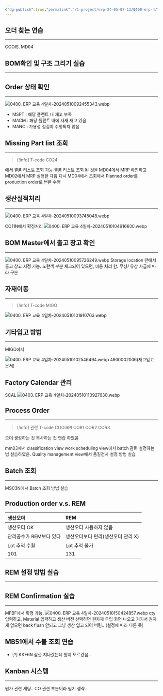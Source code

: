 ```yaml
---
{"dg-publish":true,"permalink":"/1-project/erp-24-05-07-13/0400-erp-4/"}
---
```



## 오더 찾는 연습
---
COOIS, MD04

## BOM확인 및 구조 그리기 실습
---
<style> .container {font-family: sans-serif; text-align: center;} .button-wrapper button {z-index: 1;height: 40px; width: 100px; margin: 10px;padding: 5px;} .excalidraw .App-menu_top .buttonList { display: flex;} .excalidraw-wrapper { height: 800px; margin: 50px; position: relative;} :root[dir="ltr"] .excalidraw .layer-ui__wrapper .zen-mode-transition.App-menu_bottom--transition-left {transform: none;} </style><script src="https://cdn.jsdelivr.net/npm/react@17/umd/react.production.min.js"></script><script src="https://cdn.jsdelivr.net/npm/react-dom@17/umd/react-dom.production.min.js"></script><script type="text/javascript" src="https://cdn.jsdelivr.net/npm/@excalidraw/excalidraw@0/dist/excalidraw.production.min.js"></script><div id="Drawing_2024-05-10_0917.17.excalidraw.md1"></div><script>(function(){const InitialData={"type":"excalidraw","version":2,"source":"https://github.com/zsviczian/obsidian-excalidraw-plugin/releases/tag/2.1.7","elements":[{"type":"rectangle","version":9,"versionNonce":1289749603,"index":"ar1","isDeleted":false,"id":"kGM0MYWKFAsHzEmpONKBW","fillStyle":"solid","strokeWidth":2,"strokeStyle":"solid","roughness":1,"opacity":100,"angle":0,"x":614.982421875,"y":204.9921875,"strokeColor":"#1e1e1e","backgroundColor":"transparent","width":115.796875,"height":47.5,"seed":94942755,"groupIds":[],"frameId":null,"roundness":null,"boundElements":[{"type":"text","id":"75rsihG7"},{"id":"yX2N8bxmwuDN6Wx1RtDSr","type":"arrow"},{"id":"XSBdXwuzz_xXVbknpg5nr","type":"arrow"},{"id":"o2gsjajE7RxeaiSUqC-Po","type":"arrow"},{"id":"J-cIx0H7kk19OdgNVJMHv","type":"arrow"}],"updated":1715301351104,"link":null,"locked":false},{"type":"rectangle","version":9,"versionNonce":1952130893,"index":"ar2","isDeleted":false,"id":"OpvCde5OY0J2l2pRyB3SV","fillStyle":"solid","strokeWidth":2,"strokeStyle":"solid","roughness":1,"opacity":100,"angle":0,"x":120.216796875,"y":334.9921875,"strokeColor":"#1e1e1e","backgroundColor":"transparent","width":113.609375,"height":47.5,"seed":2014575043,"groupIds":[],"frameId":null,"roundness":null,"boundElements":[{"type":"text","id":"Q6tu1hLD"},{"id":"yX2N8bxmwuDN6Wx1RtDSr","type":"arrow"},{"id":"3WrEOq13DB0qEJVF7VNAm","type":"arrow"},{"id":"jTbFR_l3qcvU7jncQD9w-","type":"arrow"},{"id":"abvgqtWm4mcWZEzOwBjyY","type":"arrow"}],"updated":1715301351104,"link":null,"locked":false},{"type":"rectangle","version":8,"versionNonce":1875345411,"index":"ar3","isDeleted":false,"id":"Tp_GYp_GE9gfYzzDWMl4A","fillStyle":"solid","strokeWidth":2,"strokeStyle":"solid","roughness":1,"opacity":100,"angle":0,"x":533.642578125,"y":334.9921875,"strokeColor":"#1e1e1e","backgroundColor":"transparent","width":113.609375,"height":47.5,"seed":1872087395,"groupIds":[],"frameId":null,"roundness":null,"boundElements":[{"type":"text","id":"2xvFiuGm"},{"id":"XSBdXwuzz_xXVbknpg5nr","type":"arrow"},{"id":"IDCtQxnMA8FdEngjbHTkX","type":"arrow"},{"id":"h4Ydtrf3489KUCoBBtxdr","type":"arrow"}],"updated":1715301351104,"link":null,"locked":false},{"type":"rectangle","version":6,"versionNonce":1920120237,"index":"ar4","isDeleted":false,"id":"kHtYiJtK8Vq4OYRLt4Y2A","fillStyle":"solid","strokeWidth":2,"strokeStyle":"solid","roughness":1,"opacity":100,"angle":0,"x":697.251953125,"y":334.9921875,"strokeColor":"#1e1e1e","backgroundColor":"transparent","width":116.125,"height":47.5,"seed":561816835,"groupIds":[],"frameId":null,"roundness":null,"boundElements":[{"type":"text","id":"GvfXE8qt"},{"id":"o2gsjajE7RxeaiSUqC-Po","type":"arrow"}],"updated":1715301351104,"link":null,"locked":false},{"type":"rectangle","version":6,"versionNonce":729712547,"index":"ar5","isDeleted":false,"id":"JY1PCshZKK8rLwIfo91wB","fillStyle":"solid","strokeWidth":2,"strokeStyle":"solid","roughness":1,"opacity":100,"angle":0,"x":863.376953125,"y":334.9921875,"strokeColor":"#1e1e1e","backgroundColor":"transparent","width":116.90625,"height":47.5,"seed":356977827,"groupIds":[],"frameId":null,"roundness":null,"boundElements":[{"type":"text","id":"Hh2Olhx2"},{"id":"J-cIx0H7kk19OdgNVJMHv","type":"arrow"}],"updated":1715301351104,"link":null,"locked":false},{"type":"rectangle","version":6,"versionNonce":927561741,"index":"ar6","isDeleted":false,"id":"TQW-lTf6RvSpPFpNX6J8y","fillStyle":"solid","strokeWidth":2,"strokeStyle":"solid","roughness":1,"opacity":100,"angle":0,"x":-46.537109375,"y":464.9921875,"strokeColor":"#1e1e1e","backgroundColor":"transparent","width":116.125,"height":47.5,"seed":1587773507,"groupIds":[],"frameId":null,"roundness":null,"boundElements":[{"type":"text","id":"v3gh8VcL"},{"id":"3WrEOq13DB0qEJVF7VNAm","type":"arrow"}],"updated":1715301351104,"link":null,"locked":false},{"type":"rectangle","version":6,"versionNonce":1446222659,"index":"ar8","isDeleted":false,"id":"x-vAvaXg-fLEnAIXNU-ve","fillStyle":"solid","strokeWidth":2,"strokeStyle":"solid","roughness":1,"opacity":100,"angle":0,"x":119.587890625,"y":464.9921875,"strokeColor":"#1e1e1e","backgroundColor":"transparent","width":116.125,"height":47.5,"seed":393248739,"groupIds":[],"frameId":null,"roundness":null,"boundElements":[{"type":"text","id":"dJfNumwT"},{"id":"jTbFR_l3qcvU7jncQD9w-","type":"arrow"}],"updated":1715301351104,"link":null,"locked":false},{"type":"rectangle","version":9,"versionNonce":215543405,"index":"ar9","isDeleted":false,"id":"NcbpqrqBZJJtW8XWx8x1G","fillStyle":"solid","strokeWidth":2,"strokeStyle":"solid","roughness":1,"opacity":100,"angle":0,"x":285.712890625,"y":464.9921875,"strokeColor":"#1e1e1e","backgroundColor":"transparent","width":113.609375,"height":47.5,"seed":431786883,"groupIds":[],"frameId":null,"roundness":null,"boundElements":[{"type":"text","id":"5Ori5lPg"},{"id":"abvgqtWm4mcWZEzOwBjyY","type":"arrow"},{"id":"B8KnhJGRuFSZq-UyWFpuZ","type":"arrow"},{"id":"xenD-PEFwNopq80JM49Qr","type":"arrow"},{"id":"yBZwuC8188H4Pwz4pg-rT","type":"arrow"}],"updated":1715301351104,"link":null,"locked":false},{"type":"rectangle","version":8,"versionNonce":2084911843,"index":"arA","isDeleted":false,"id":"fhdF7tMbNUgTey7s1XPP-","fillStyle":"solid","strokeWidth":2,"strokeStyle":"solid","roughness":1,"opacity":100,"angle":0,"x":35.294921875,"y":594.9921875,"strokeColor":"#1e1e1e","backgroundColor":"transparent","width":116.09375,"height":47.5,"seed":2043028259,"groupIds":[],"frameId":null,"roundness":null,"boundElements":[{"type":"text","id":"2vr7VEYH"},{"id":"B8KnhJGRuFSZq-UyWFpuZ","type":"arrow"},{"id":"DHmXkZ1e_48l7T-mMVax5","type":"arrow"},{"id":"BSeC-9v12kIWZMEa-K2Qc","type":"arrow"}],"updated":1715301351104,"link":null,"locked":false},{"type":"rectangle","version":6,"versionNonce":1105893581,"index":"arB","isDeleted":false,"id":"6h5XLISUH9fCEMYTkvmTs","fillStyle":"solid","strokeWidth":2,"strokeStyle":"solid","roughness":1,"opacity":100,"angle":0,"x":283.205078125,"y":594.9921875,"strokeColor":"#1e1e1e","backgroundColor":"transparent","width":118.625,"height":47.5,"seed":1073465027,"groupIds":[],"frameId":null,"roundness":null,"boundElements":[{"type":"text","id":"QrCVMUpj"},{"id":"xenD-PEFwNopq80JM49Qr","type":"arrow"}],"updated":1715301351104,"link":null,"locked":false},{"type":"rectangle","version":6,"versionNonce":440526467,"index":"arC","isDeleted":false,"id":"TjnsYlNaNW0_jTnAUAFO0","fillStyle":"solid","strokeWidth":2,"strokeStyle":"solid","roughness":1,"opacity":100,"angle":0,"x":451.830078125,"y":594.9921875,"strokeColor":"#1e1e1e","backgroundColor":"transparent","width":118.625,"height":47.5,"seed":1660679779,"groupIds":[],"frameId":null,"roundness":null,"boundElements":[{"type":"text","id":"CeYh8feZ"},{"id":"yBZwuC8188H4Pwz4pg-rT","type":"arrow"}],"updated":1715301351104,"link":null,"locked":false},{"type":"rectangle","version":6,"versionNonce":270006061,"index":"arD","isDeleted":false,"id":"-zZuGrho_N9zLvWtWY7Y8","fillStyle":"solid","strokeWidth":2,"strokeStyle":"solid","roughness":1,"opacity":100,"angle":0,"x":-50.283203125,"y":724.9921875,"strokeColor":"#1e1e1e","backgroundColor":"transparent","width":118.625,"height":47.5,"seed":26554883,"groupIds":[],"frameId":null,"roundness":null,"boundElements":[{"type":"text","id":"vResWIUA"},{"id":"DHmXkZ1e_48l7T-mMVax5","type":"arrow"}],"updated":1715301351104,"link":null,"locked":false},{"type":"rectangle","version":6,"versionNonce":384310819,"index":"arE","isDeleted":false,"id":"kRkBfZqkiNM0Vc042MOsO","fillStyle":"solid","strokeWidth":2,"strokeStyle":"solid","roughness":1,"opacity":100,"angle":0,"x":118.341796875,"y":724.9921875,"strokeColor":"#1e1e1e","backgroundColor":"transparent","width":118.625,"height":47.5,"seed":1556478371,"groupIds":[],"frameId":null,"roundness":null,"boundElements":[{"type":"text","id":"Trda5q93"},{"id":"BSeC-9v12kIWZMEa-K2Qc","type":"arrow"}],"updated":1715301351104,"link":null,"locked":false},{"type":"rectangle","version":6,"versionNonce":1103792525,"index":"arG","isDeleted":false,"id":"k-wrV_csm44ngSTLwTtHr","fillStyle":"solid","strokeWidth":2,"strokeStyle":"solid","roughness":1,"opacity":100,"angle":0,"x":449.322265625,"y":464.9921875,"strokeColor":"#1e1e1e","backgroundColor":"transparent","width":116.125,"height":47.5,"seed":297585987,"groupIds":[],"frameId":null,"roundness":null,"boundElements":[{"type":"text","id":"yKsoyydh"},{"id":"IDCtQxnMA8FdEngjbHTkX","type":"arrow"}],"updated":1715301351104,"link":null,"locked":false},{"type":"rectangle","version":6,"versionNonce":2099667395,"index":"arH","isDeleted":false,"id":"eIu6ZZIiMERiSZXh8BqM7","fillStyle":"solid","strokeWidth":2,"strokeStyle":"solid","roughness":1,"opacity":100,"angle":0,"x":615.447265625,"y":464.9921875,"strokeColor":"#1e1e1e","backgroundColor":"transparent","width":116.125,"height":47.5,"seed":332934371,"groupIds":[],"frameId":null,"roundness":null,"boundElements":[{"type":"text","id":"NvlXzQSc"},{"id":"h4Ydtrf3489KUCoBBtxdr","type":"arrow"}],"updated":1715301351104,"link":null,"locked":false},{"type":"arrow","version":11,"versionNonce":1236323661,"index":"arI","isDeleted":false,"id":"yX2N8bxmwuDN6Wx1RtDSr","fillStyle":"solid","strokeWidth":2,"strokeStyle":"solid","roughness":1,"opacity":100,"angle":0,"x":613.982421875,"y":236.4633213880631,"strokeColor":"#1e1e1e","backgroundColor":"transparent","width":436.960625,"height":93.2288661119369,"seed":1722194051,"groupIds":[],"frameId":null,"roundness":{"type":2},"boundElements":[{"type":"text","id":"AcQNrOSe"}],"updated":1715302083255,"link":null,"locked":false,"startBinding":{"elementId":"kGM0MYWKFAsHzEmpONKBW","gap":1,"focus":-0.000014296130961960877},"endBinding":{"elementId":"OpvCde5OY0J2l2pRyB3SV","gap":5.299999999999997,"focus":0.000005501306560428155},"lastCommittedPoint":null,"startArrowhead":null,"endArrowhead":"arrow","points":[[0,0],[-436.960625,57.27886611193691],[-436.960625,93.2288661119369]]},{"type":"arrow","version":11,"versionNonce":2051338317,"index":"arJ","isDeleted":false,"id":"XSBdXwuzz_xXVbknpg5nr","fillStyle":"solid","strokeWidth":2,"strokeStyle":"solid","roughness":1,"opacity":100,"angle":0,"x":641.4925786931818,"y":253.49218750000006,"strokeColor":"#1e1e1e","backgroundColor":"transparent","width":51.04578181818181,"height":76.19999999999993,"seed":400986147,"groupIds":[],"frameId":null,"roundness":{"type":2},"boundElements":[{"type":"text","id":"dsz58Kcq"}],"updated":1715302083257,"link":null,"locked":false,"startBinding":{"elementId":"kGM0MYWKFAsHzEmpONKBW","gap":1,"focus":-0.0000013556016067877558},"endBinding":{"elementId":"Tp_GYp_GE9gfYzzDWMl4A","gap":5.299999999999997,"focus":-0.000008251959840141892},"lastCommittedPoint":null,"startArrowhead":null,"endArrowhead":"arrow","points":[[0,0],[-51.04578181818181,40.24999999999994],[-51.04578181818181,76.19999999999993]]},{"type":"arrow","version":11,"versionNonce":973705869,"index":"arK","isDeleted":false,"id":"o2gsjajE7RxeaiSUqC-Po","fillStyle":"solid","strokeWidth":2,"strokeStyle":"solid","roughness":1,"opacity":100,"angle":0,"x":704.2690150568181,"y":253.4921875,"strokeColor":"#1e1e1e","backgroundColor":"transparent","width":51.04578181818181,"height":76.19999999999999,"seed":2038862787,"groupIds":[],"frameId":null,"roundness":{"type":2},"boundElements":[{"type":"text","id":"BMdVA4JS"}],"updated":1715302083258,"link":null,"locked":false,"startBinding":{"elementId":"kGM0MYWKFAsHzEmpONKBW","gap":1,"focus":0.0000027757556718765834},"endBinding":{"elementId":"kHtYiJtK8Vq4OYRLt4Y2A","gap":5.299999999999997,"focus":0.0000059203444556528615},"lastCommittedPoint":null,"startArrowhead":null,"endArrowhead":"arrow","points":[[0,0],[51.04578181818181,40.25],[51.04578181818181,76.19999999999999]]},{"type":"arrow","version":11,"versionNonce":172364621,"index":"arL","isDeleted":false,"id":"J-cIx0H7kk19OdgNVJMHv","fillStyle":"solid","strokeWidth":2,"strokeStyle":"solid","roughness":1,"opacity":100,"angle":0,"x":731.779296875,"y":244.12015613909972,"strokeColor":"#1e1e1e","backgroundColor":"transparent","width":190.05050000000006,"height":85.57203136090027,"seed":463807331,"groupIds":[],"frameId":null,"roundness":{"type":2},"boundElements":[{"type":"text","id":"uKIE1trZ"}],"updated":1715302083259,"link":null,"locked":false,"startBinding":{"elementId":"kGM0MYWKFAsHzEmpONKBW","gap":1,"focus":-0.000009406573364124251},"endBinding":{"elementId":"JY1PCshZKK8rLwIfo91wB","gap":5.300000000000011,"focus":-0.000004811547713550154},"lastCommittedPoint":null,"startArrowhead":null,"endArrowhead":"arrow","points":[[0,0],[190.05050000000006,49.62203136090027],[190.05050000000006,85.57203136090027]]},{"type":"arrow","version":11,"versionNonce":1751737357,"index":"arM","isDeleted":false,"id":"3WrEOq13DB0qEJVF7VNAm","fillStyle":"solid","strokeWidth":2,"strokeStyle":"solid","roughness":1,"opacity":100,"angle":0,"x":119.216796875,"y":381.4459431099401,"strokeColor":"#1e1e1e","backgroundColor":"transparent","width":107.691,"height":78.24624439005987,"seed":110149379,"groupIds":[],"frameId":null,"roundness":{"type":2},"boundElements":[{"type":"text","id":"S96vRJIs"}],"updated":1715302083259,"link":null,"locked":false,"startBinding":{"elementId":"OpvCde5OY0J2l2pRyB3SV","gap":1,"focus":-0.000013901617025718222},"endBinding":{"elementId":"TQW-lTf6RvSpPFpNX6J8y","gap":5.300000000000011,"focus":0.0000069967707211625215},"lastCommittedPoint":null,"startArrowhead":null,"endArrowhead":"arrow","points":[[0,0],[-107.691,42.29624439005991],[-107.691,78.24624439005987]]},{"type":"arrow","version":11,"versionNonce":83854541,"index":"arO","isDeleted":false,"id":"jTbFR_l3qcvU7jncQD9w-","fillStyle":"solid","strokeWidth":2,"strokeStyle":"solid","roughness":1,"opacity":100,"angle":0,"x":177.26049384469695,"y":383.4921875,"strokeColor":"#1e1e1e","backgroundColor":"transparent","width":0.3903030303030448,"height":76.19999999999999,"seed":885515939,"groupIds":[],"frameId":null,"roundness":{"type":2},"boundElements":[{"type":"text","id":"kK6NnSKZ"}],"updated":1715302083261,"link":null,"locked":false,"startBinding":{"elementId":"OpvCde5OY0J2l2pRyB3SV","gap":1,"focus":0.000017367063513677392},"endBinding":{"elementId":"x-vAvaXg-fLEnAIXNU-ve","gap":5.300000000000011,"focus":0.0000069967707211625215},"lastCommittedPoint":null,"startArrowhead":null,"endArrowhead":"arrow","points":[[0,0],[0.3903030303030448,40.25],[0.3903030303030448,76.19999999999999]]},{"type":"arrow","version":11,"versionNonce":1570010509,"index":"arP","isDeleted":false,"id":"abvgqtWm4mcWZEzOwBjyY","fillStyle":"solid","strokeWidth":2,"strokeStyle":"solid","roughness":1,"opacity":100,"angle":0,"x":234.826171875,"y":381.44608677846577,"strokeColor":"#1e1e1e","backgroundColor":"transparent","width":107.69162499999999,"height":78.24610072153422,"seed":1291393603,"groupIds":[],"frameId":null,"roundness":{"type":2},"boundElements":[{"type":"text","id":"KzAKffD0"}],"updated":1715302083262,"link":null,"locked":false,"startBinding":{"elementId":"OpvCde5OY0J2l2pRyB3SV","gap":1,"focus":0.000021555674257866563},"endBinding":{"elementId":"NcbpqrqBZJJtW8XWx8x1G","gap":5.300000000000011,"focus":0.000003850914591999504},"lastCommittedPoint":null,"startArrowhead":null,"endArrowhead":"arrow","points":[[0,0],[107.69162499999999,42.29610072153426],[107.69162499999999,78.24610072153422]]},{"type":"arrow","version":11,"versionNonce":1842108557,"index":"arQ","isDeleted":false,"id":"B8KnhJGRuFSZq-UyWFpuZ","fillStyle":"solid","strokeWidth":2,"strokeStyle":"solid","roughness":1,"opacity":100,"angle":0,"x":284.712890625,"y":503.82102356904113,"strokeColor":"#1e1e1e","backgroundColor":"transparent","width":191.37109375,"height":85.87116393095891,"seed":469948899,"groupIds":[],"frameId":null,"roundness":{"type":2},"boundElements":[{"type":"text","id":"ekWEReH6"}],"updated":1715302083264,"link":null,"locked":false,"startBinding":{"elementId":"NcbpqrqBZJJtW8XWx8x1G","gap":1,"focus":0.0000032421407561491594},"endBinding":{"elementId":"fhdF7tMbNUgTey7s1XPP-","gap":5.300000000000011,"focus":0},"lastCommittedPoint":null,"startArrowhead":null,"endArrowhead":"arrow","points":[[0,0],[-191.37109375,49.92116393095887],[-191.37109375,85.87116393095891]]},{"type":"arrow","version":11,"versionNonce":896912077,"index":"arR","isDeleted":false,"id":"xenD-PEFwNopq80JM49Qr","fillStyle":"solid","strokeWidth":2,"strokeStyle":"solid","roughness":1,"opacity":100,"angle":0,"x":342.517796875,"y":513.4921875,"strokeColor":"#1e1e1e","backgroundColor":"transparent","width":0,"height":76.20000000000005,"seed":1324590467,"groupIds":[],"frameId":null,"roundness":{"type":2},"boundElements":[{"type":"text","id":"hN32Pmw8"}],"updated":1715302083265,"link":null,"locked":false,"startBinding":{"elementId":"NcbpqrqBZJJtW8XWx8x1G","gap":1,"focus":-0.000003850914591999505},"endBinding":{"elementId":"6h5XLISUH9fCEMYTkvmTs","gap":5.300000000000011,"focus":0.000003688092728981612},"lastCommittedPoint":null,"startArrowhead":null,"endArrowhead":"arrow","points":[[0,0],[0,76.20000000000005]]},{"type":"arrow","version":11,"versionNonce":766589837,"index":"arS","isDeleted":false,"id":"yBZwuC8188H4Pwz4pg-rT","fillStyle":"solid","strokeWidth":2,"strokeStyle":"solid","roughness":1,"opacity":100,"angle":0,"x":400.322265625,"y":511.0248324551627,"strokeColor":"#1e1e1e","backgroundColor":"transparent","width":110.82053125000004,"height":78.66735504483734,"seed":1829371171,"groupIds":[],"frameId":null,"roundness":{"type":2},"boundElements":[{"type":"text","id":"dYXuvcHc"}],"updated":1715302083266,"link":null,"locked":false,"startBinding":{"elementId":"NcbpqrqBZJJtW8XWx8x1G","gap":1,"focus":0.000021981151301707896},"endBinding":{"elementId":"TjnsYlNaNW0_jTnAUAFO0","gap":5.300000000000011,"focus":0.0000036880927299399835},"lastCommittedPoint":null,"startArrowhead":null,"endArrowhead":"arrow","points":[[0,0],[110.82053125000004,42.71735504483729],[110.82053125000004,78.66735504483734]]},{"type":"arrow","version":11,"versionNonce":349666381,"index":"arT","isDeleted":false,"id":"DHmXkZ1e_48l7T-mMVax5","fillStyle":"solid","strokeWidth":2,"strokeStyle":"solid","roughness":1,"opacity":100,"angle":0,"x":61.238681723484795,"y":643.4921875,"strokeColor":"#1e1e1e","backgroundColor":"transparent","width":52.20888484848479,"height":76.20000000000005,"seed":297033923,"groupIds":[],"frameId":null,"roundness":{"type":2},"boundElements":[{"type":"text","id":"hgzAxsYV"}],"updated":1715302083266,"link":null,"locked":false,"startBinding":{"elementId":"fhdF7tMbNUgTey7s1XPP-","gap":1,"focus":-0.00000545672651743075},"endBinding":{"elementId":"-zZuGrho_N9zLvWtWY7Y8","gap":5.2999999999999545,"focus":0.00000842992623818567},"lastCommittedPoint":null,"startArrowhead":null,"endArrowhead":"arrow","points":[[0,0],[-52.20888484848479,40.25],[-52.20888484848479,76.20000000000005]]},{"type":"arrow","version":11,"versionNonce":712281357,"index":"arU","isDeleted":false,"id":"BSeC-9v12kIWZMEa-K2Qc","fillStyle":"solid","strokeWidth":2,"strokeStyle":"solid","roughness":1,"opacity":100,"angle":0,"x":125.44493626893939,"y":643.4921875,"strokeColor":"#1e1e1e","backgroundColor":"transparent","width":52.2098606060606,"height":76.20000000000005,"seed":1720799331,"groupIds":[],"frameId":null,"roundness":{"type":2},"boundElements":[{"type":"text","id":"2le9xQEp"}],"updated":1715302083267,"link":null,"locked":false,"startBinding":{"elementId":"fhdF7tMbNUgTey7s1XPP-","gap":1,"focus":0.000011936511909634088},"endBinding":{"elementId":"kRkBfZqkiNM0Vc042MOsO","gap":5.2999999999999545,"focus":0.000008429926237946076},"lastCommittedPoint":null,"startArrowhead":null,"endArrowhead":"arrow","points":[[0,0],[52.2098606060606,40.25],[52.2098606060606,76.20000000000005]]},{"type":"arrow","version":11,"versionNonce":991194573,"index":"arV","isDeleted":false,"id":"IDCtQxnMA8FdEngjbHTkX","fillStyle":"solid","strokeWidth":2,"strokeStyle":"solid","roughness":1,"opacity":100,"angle":0,"x":558.819905965909,"y":383.4921875,"strokeColor":"#1e1e1e","backgroundColor":"transparent","width":51.43510909090901,"height":76.19999999999999,"seed":1567575043,"groupIds":[],"frameId":null,"roundness":{"type":2},"boundElements":[{"type":"text","id":"daeeIS5c"}],"updated":1715302083268,"link":null,"locked":false,"startBinding":{"elementId":"Tp_GYp_GE9gfYzzDWMl4A","gap":1,"focus":-0.0000050524117632588995},"endBinding":{"elementId":"k-wrV_csm44ngSTLwTtHr","gap":5.300000000000011,"focus":5.38213132510079e-7},"lastCommittedPoint":null,"startArrowhead":null,"endArrowhead":"arrow","points":[[0,0],[-51.43510909090901,40.25],[-51.43510909090901,76.19999999999999]]},{"type":"arrow","version":11,"versionNonce":1615011469,"index":"arW","isDeleted":false,"id":"h4Ydtrf3489KUCoBBtxdr","fillStyle":"solid","strokeWidth":2,"strokeStyle":"solid","roughness":1,"opacity":100,"angle":0,"x":622.0746877840909,"y":383.4921875,"strokeColor":"#1e1e1e","backgroundColor":"transparent","width":51.43510909090912,"height":76.19999999999999,"seed":709677987,"groupIds":[],"frameId":null,"roundness":{"type":2},"boundElements":[{"type":"text","id":"5F09szJs"}],"updated":1715302083269,"link":null,"locked":false,"startBinding":{"elementId":"Tp_GYp_GE9gfYzzDWMl4A","gap":1,"focus":0.000004335295254803785},"endBinding":{"elementId":"eIu6ZZIiMERiSZXh8BqM7","gap":5.300000000000011,"focus":5.38213132510079e-7},"lastCommittedPoint":null,"startArrowhead":null,"endArrowhead":"arrow","points":[[0,0],[51.43510909090912,40.25],[51.43510909090912,76.19999999999999]]},{"type":"text","version":6,"versionNonce":1806593165,"index":"arX","isDeleted":false,"id":"75rsihG7","fillStyle":"solid","strokeWidth":2,"strokeStyle":"solid","roughness":1,"opacity":100,"angle":0,"x":630.410888671875,"y":216.2421875,"strokeColor":"#1e1e1e","backgroundColor":"transparent","width":84.93994140625,"height":25,"seed":2102945603,"groupIds":[],"frameId":null,"roundness":null,"boundElements":[],"updated":1715301351104,"link":null,"locked":false,"fontSize":20,"fontFamily":1,"text":"T-FFP113","rawText":"T-FFP113","textAlign":"center","verticalAlign":"middle","containerId":"kGM0MYWKFAsHzEmpONKBW","originalText":"T-FFP113","lineHeight":1.25},{"type":"text","version":6,"versionNonce":1042689731,"index":"arY","isDeleted":false,"id":"Q6tu1hLD","fillStyle":"solid","strokeWidth":2,"strokeStyle":"solid","roughness":1,"opacity":100,"angle":0,"x":133.87152099609375,"y":346.2421875,"strokeColor":"#1e1e1e","backgroundColor":"transparent","width":86.2999267578125,"height":25,"seed":2096137955,"groupIds":[],"frameId":null,"roundness":null,"boundElements":[],"updated":1715301351104,"link":null,"locked":false,"fontSize":20,"fontFamily":1,"text":"T-SSP113","rawText":"T-SSP113","textAlign":"center","verticalAlign":"middle","containerId":"OpvCde5OY0J2l2pRyB3SV","originalText":"T-SSP113","lineHeight":1.25},{"type":"text","version":6,"versionNonce":1101746925,"index":"arZ","isDeleted":false,"id":"2xvFiuGm","fillStyle":"solid","strokeWidth":2,"strokeStyle":"solid","roughness":1,"opacity":100,"angle":0,"x":542.8873062133789,"y":346.2421875,"strokeColor":"#1e1e1e","backgroundColor":"transparent","width":95.11991882324219,"height":25,"seed":2141434499,"groupIds":[],"frameId":null,"roundness":null,"boundElements":[],"updated":1715301351104,"link":null,"locked":false,"fontSize":20,"fontFamily":1,"text":"T-SSP213","rawText":"T-SSP213","textAlign":"center","verticalAlign":"middle","containerId":"Tp_GYp_GE9gfYzzDWMl4A","originalText":"T-SSP213","lineHeight":1.25},{"type":"text","version":6,"versionNonce":2140757603,"index":"ara","isDeleted":false,"id":"GvfXE8qt","fillStyle":"solid","strokeWidth":2,"strokeStyle":"solid","roughness":1,"opacity":100,"angle":0,"x":711.464485168457,"y":346.2421875,"strokeColor":"#1e1e1e","backgroundColor":"transparent","width":87.69993591308594,"height":25,"seed":103836195,"groupIds":[],"frameId":null,"roundness":null,"boundElements":[],"updated":1715301351104,"link":null,"locked":false,"fontSize":20,"fontFamily":1,"text":"T-RSP113","rawText":"T-RSP113","textAlign":"center","verticalAlign":"middle","containerId":"kHtYiJtK8Vq4OYRLt4Y2A","originalText":"T-RSP113","lineHeight":1.25},{"type":"text","version":6,"versionNonce":1744596301,"index":"arb","isDeleted":false,"id":"Hh2Olhx2","fillStyle":"solid","strokeWidth":2,"strokeStyle":"solid","roughness":1,"opacity":100,"angle":0,"x":872.7201156616211,"y":346.2421875,"strokeColor":"#1e1e1e","backgroundColor":"transparent","width":98.21992492675781,"height":25,"seed":1971662275,"groupIds":[],"frameId":null,"roundness":null,"boundElements":[],"updated":1715301351104,"link":null,"locked":false,"fontSize":20,"fontFamily":1,"text":"T-DSP100","rawText":"T-DSP100","textAlign":"center","verticalAlign":"middle","containerId":"JY1PCshZKK8rLwIfo91wB","originalText":"T-DSP100","lineHeight":1.25},{"type":"text","version":6,"versionNonce":1984272899,"index":"ard","isDeleted":false,"id":"v3gh8VcL","fillStyle":"solid","strokeWidth":2,"strokeStyle":"solid","roughness":1,"opacity":100,"angle":0,"x":-35.79457092285156,"y":476.2421875,"strokeColor":"#1e1e1e","backgroundColor":"transparent","width":94.63992309570312,"height":25,"seed":281050467,"groupIds":[],"frameId":null,"roundness":null,"boundElements":[],"updated":1715301351104,"link":null,"locked":false,"fontSize":20,"fontFamily":1,"text":"T-RSP513","rawText":"T-RSP513","textAlign":"center","verticalAlign":"middle","containerId":"TQW-lTf6RvSpPFpNX6J8y","originalText":"T-RSP513","lineHeight":1.25},{"type":"text","version":6,"versionNonce":771439533,"index":"are","isDeleted":false,"id":"dJfNumwT","fillStyle":"solid","strokeWidth":2,"strokeStyle":"solid","roughness":1,"opacity":100,"angle":0,"x":130.1104278564453,"y":476.2421875,"strokeColor":"#1e1e1e","backgroundColor":"transparent","width":95.07992553710938,"height":25,"seed":858839299,"groupIds":[],"frameId":null,"roundness":null,"boundElements":[],"updated":1715301351104,"link":null,"locked":false,"fontSize":20,"fontFamily":1,"text":"T-RSP613","rawText":"T-RSP613","textAlign":"center","verticalAlign":"middle","containerId":"x-vAvaXg-fLEnAIXNU-ve","originalText":"T-RSP613","lineHeight":1.25},{"type":"text","version":6,"versionNonce":791241123,"index":"arf","isDeleted":false,"id":"5Ori5lPg","fillStyle":"solid","strokeWidth":2,"strokeStyle":"solid","roughness":1,"opacity":100,"angle":0,"x":295.26761627197266,"y":476.2421875,"strokeColor":"#1e1e1e","backgroundColor":"transparent","width":94.49992370605469,"height":25,"seed":1247068323,"groupIds":[],"frameId":null,"roundness":null,"boundElements":[],"updated":1715301351104,"link":null,"locked":false,"fontSize":20,"fontFamily":1,"text":"T-SSP313","rawText":"T-SSP313","textAlign":"center","verticalAlign":"middle","containerId":"NcbpqrqBZJJtW8XWx8x1G","originalText":"T-SSP313","lineHeight":1.25},{"type":"text","version":6,"versionNonce":1003568653,"index":"arg","isDeleted":false,"id":"2vr7VEYH","fillStyle":"solid","strokeWidth":2,"strokeStyle":"solid","roughness":1,"opacity":100,"angle":0,"x":48.231834411621094,"y":606.2421875,"strokeColor":"#1e1e1e","backgroundColor":"transparent","width":90.21992492675781,"height":25,"seed":265991235,"groupIds":[],"frameId":null,"roundness":null,"boundElements":[],"updated":1715301351104,"link":null,"locked":false,"fontSize":20,"fontFamily":1,"text":"T-SPT113","rawText":"T-SPT113","textAlign":"center","verticalAlign":"middle","containerId":"fhdF7tMbNUgTey7s1XPP-","originalText":"T-SPT113","lineHeight":1.25},{"type":"text","version":6,"versionNonce":326317379,"index":"arh","isDeleted":false,"id":"QrCVMUpj","fillStyle":"solid","strokeWidth":2,"strokeStyle":"solid","roughness":1,"opacity":100,"angle":0,"x":292.29761505126953,"y":606.2421875,"strokeColor":"#1e1e1e","backgroundColor":"transparent","width":100.43992614746094,"height":25,"seed":60896227,"groupIds":[],"frameId":null,"roundness":null,"boundElements":[],"updated":1715301351104,"link":null,"locked":false,"fontSize":20,"fontFamily":1,"text":"T-RPT213","rawText":"T-RPT213","textAlign":"center","verticalAlign":"middle","containerId":"6h5XLISUH9fCEMYTkvmTs","originalText":"T-RPT213","lineHeight":1.25},{"type":"text","version":6,"versionNonce":2021127277,"index":"ari","isDeleted":false,"id":"CeYh8feZ","fillStyle":"solid","strokeWidth":2,"strokeStyle":"solid","roughness":1,"opacity":100,"angle":0,"x":460.92261505126953,"y":606.2421875,"strokeColor":"#1e1e1e","backgroundColor":"transparent","width":100.43992614746094,"height":25,"seed":632733571,"groupIds":[],"frameId":null,"roundness":null,"boundElements":[],"updated":1715301351104,"link":null,"locked":false,"fontSize":20,"fontFamily":1,"text":"T-RPT213","rawText":"T-RPT213","textAlign":"center","verticalAlign":"middle","containerId":"TjnsYlNaNW0_jTnAUAFO0","originalText":"T-RPT213","lineHeight":1.25},{"type":"text","version":6,"versionNonce":1652659427,"index":"arj","isDeleted":false,"id":"vResWIUA","fillStyle":"solid","strokeWidth":2,"strokeStyle":"solid","roughness":1,"opacity":100,"angle":0,"x":-40.88066864013672,"y":736.2421875,"strokeColor":"#1e1e1e","backgroundColor":"transparent","width":99.81993103027344,"height":25,"seed":1884935971,"groupIds":[],"frameId":null,"roundness":null,"boundElements":[],"updated":1715301351104,"link":null,"locked":false,"fontSize":20,"fontFamily":1,"text":"T-RPT313","rawText":"T-RPT313","textAlign":"center","verticalAlign":"middle","containerId":"-zZuGrho_N9zLvWtWY7Y8","originalText":"T-RPT313","lineHeight":1.25},{"type":"text","version":6,"versionNonce":800644813,"index":"arl","isDeleted":false,"id":"Trda5q93","fillStyle":"solid","strokeWidth":2,"strokeStyle":"solid","roughness":1,"opacity":100,"angle":0,"x":128.15433502197266,"y":736.2421875,"strokeColor":"#1e1e1e","backgroundColor":"transparent","width":98.99992370605469,"height":25,"seed":301529795,"groupIds":[],"frameId":null,"roundness":null,"boundElements":[],"updated":1715301351104,"link":null,"locked":false,"fontSize":20,"fontFamily":1,"text":"T-RPT413","rawText":"T-RPT413","textAlign":"center","verticalAlign":"middle","containerId":"kRkBfZqkiNM0Vc042MOsO","originalText":"T-RPT413","lineHeight":1.25},{"type":"text","version":6,"versionNonce":1810038915,"index":"arm","isDeleted":false,"id":"yKsoyydh","fillStyle":"solid","strokeWidth":2,"strokeStyle":"solid","roughness":1,"opacity":100,"angle":0,"x":460.8647994995117,"y":476.2421875,"strokeColor":"#1e1e1e","backgroundColor":"transparent","width":93.03993225097656,"height":25,"seed":1731373667,"groupIds":[],"frameId":null,"roundness":null,"boundElements":[],"updated":1715301351104,"link":null,"locked":false,"fontSize":20,"fontFamily":1,"text":"T-RSP713","rawText":"T-RSP713","textAlign":"center","verticalAlign":"middle","containerId":"k-wrV_csm44ngSTLwTtHr","originalText":"T-RSP713","lineHeight":1.25},{"type":"text","version":6,"versionNonce":2016247085,"index":"arn","isDeleted":false,"id":"NvlXzQSc","fillStyle":"solid","strokeWidth":2,"strokeStyle":"solid","roughness":1,"opacity":100,"angle":0,"x":624.7198028564453,"y":476.2421875,"strokeColor":"#1e1e1e","backgroundColor":"transparent","width":97.57992553710938,"height":25,"seed":886400515,"groupIds":[],"frameId":null,"roundness":null,"boundElements":[],"updated":1715301351104,"link":null,"locked":false,"fontSize":20,"fontFamily":1,"text":"T-RSP813","rawText":"T-RSP813","textAlign":"center","verticalAlign":"middle","containerId":"eIu6ZZIiMERiSZXh8BqM7","originalText":"T-RSP813","lineHeight":1.25},{"type":"text","version":6,"versionNonce":156629027,"index":"aro","isDeleted":false,"id":"AcQNrOSe","fillStyle":"solid","strokeWidth":2,"strokeStyle":"solid","roughness":1,"opacity":100,"angle":0,"x":174.31179779052735,"y":281.2421875,"strokeColor":"#1e1e1e","backgroundColor":"transparent","width":5.4199981689453125,"height":25,"seed":568307107,"groupIds":[],"frameId":null,"roundness":null,"boundElements":[],"updated":1715301351104,"link":null,"locked":false,"fontSize":20,"fontFamily":1,"text":"1","rawText":"1","textAlign":"center","verticalAlign":"middle","containerId":"yX2N8bxmwuDN6Wx1RtDSr","originalText":"1","lineHeight":1.25},{"type":"text","version":6,"versionNonce":1497321357,"index":"arp","isDeleted":false,"id":"dsz58Kcq","fillStyle":"solid","strokeWidth":2,"strokeStyle":"solid","roughness":1,"opacity":100,"angle":0,"x":587.7367977905274,"y":281.2421875,"strokeColor":"#1e1e1e","backgroundColor":"transparent","width":5.4199981689453125,"height":25,"seed":1904214339,"groupIds":[],"frameId":null,"roundness":null,"boundElements":[],"updated":1715301351104,"link":null,"locked":false,"fontSize":20,"fontFamily":1,"text":"1","rawText":"1","textAlign":"center","verticalAlign":"middle","containerId":"XSBdXwuzz_xXVbknpg5nr","originalText":"1","lineHeight":1.25},{"type":"text","version":6,"versionNonce":1489566659,"index":"arq","isDeleted":false,"id":"BMdVA4JS","fillStyle":"solid","strokeWidth":2,"strokeStyle":"solid","roughness":1,"opacity":100,"angle":0,"x":752.6047977905273,"y":281.2421875,"strokeColor":"#1e1e1e","backgroundColor":"transparent","width":5.4199981689453125,"height":25,"seed":2098520291,"groupIds":[],"frameId":null,"roundness":null,"boundElements":[],"updated":1715301351104,"link":null,"locked":false,"fontSize":20,"fontFamily":1,"text":"1","rawText":"1","textAlign":"center","verticalAlign":"middle","containerId":"o2gsjajE7RxeaiSUqC-Po","originalText":"1","lineHeight":1.25},{"type":"text","version":6,"versionNonce":824694253,"index":"arr","isDeleted":false,"id":"uKIE1trZ","fillStyle":"solid","strokeWidth":2,"strokeStyle":"solid","roughness":1,"opacity":100,"angle":0,"x":919.1197977905274,"y":281.2421875,"strokeColor":"#1e1e1e","backgroundColor":"transparent","width":5.4199981689453125,"height":25,"seed":1848429699,"groupIds":[],"frameId":null,"roundness":null,"boundElements":[],"updated":1715301351104,"link":null,"locked":false,"fontSize":20,"fontFamily":1,"text":"1","rawText":"1","textAlign":"center","verticalAlign":"middle","containerId":"J-cIx0H7kk19OdgNVJMHv","originalText":"1","lineHeight":1.25},{"type":"text","version":6,"versionNonce":911903587,"index":"art","isDeleted":false,"id":"S96vRJIs","fillStyle":"solid","strokeWidth":2,"strokeStyle":"solid","roughness":1,"opacity":100,"angle":0,"x":4.4058017578124975,"y":411.2421875,"strokeColor":"#1e1e1e","backgroundColor":"transparent","width":14.239990234375,"height":25,"seed":948323363,"groupIds":[],"frameId":null,"roundness":null,"boundElements":[],"updated":1715301351104,"link":null,"locked":false,"fontSize":20,"fontFamily":1,"text":"2","rawText":"2","textAlign":"center","verticalAlign":"middle","containerId":"3WrEOq13DB0qEJVF7VNAm","originalText":"2","lineHeight":1.25},{"type":"text","version":6,"versionNonce":1525715021,"index":"aru","isDeleted":false,"id":"kK6NnSKZ","fillStyle":"solid","strokeWidth":2,"strokeStyle":"solid","roughness":1,"opacity":100,"angle":0,"x":170.5308017578125,"y":411.2421875,"strokeColor":"#1e1e1e","backgroundColor":"transparent","width":14.239990234375,"height":25,"seed":1410320323,"groupIds":[],"frameId":null,"roundness":null,"boundElements":[],"updated":1715301351104,"link":null,"locked":false,"fontSize":20,"fontFamily":1,"text":"2","rawText":"2","textAlign":"center","verticalAlign":"middle","containerId":"jTbFR_l3qcvU7jncQD9w-","originalText":"2","lineHeight":1.25},{"type":"text","version":6,"versionNonce":1985554179,"index":"arv","isDeleted":false,"id":"KzAKffD0","fillStyle":"solid","strokeWidth":2,"strokeStyle":"solid","roughness":1,"opacity":100,"angle":0,"x":335.3978017578125,"y":411.2421875,"strokeColor":"#1e1e1e","backgroundColor":"transparent","width":14.239990234375,"height":25,"seed":921163619,"groupIds":[],"frameId":null,"roundness":null,"boundElements":[],"updated":1715301351104,"link":null,"locked":false,"fontSize":20,"fontFamily":1,"text":"2","rawText":"2","textAlign":"center","verticalAlign":"middle","containerId":"abvgqtWm4mcWZEzOwBjyY","originalText":"2","lineHeight":1.25},{"type":"text","version":6,"versionNonce":343080621,"index":"arx","isDeleted":false,"id":"ekWEReH6","fillStyle":"solid","strokeWidth":2,"strokeStyle":"solid","roughness":1,"opacity":100,"angle":0,"x":86.53179931640625,"y":541.2421875,"strokeColor":"#1e1e1e","backgroundColor":"transparent","width":13.6199951171875,"height":25,"seed":257749763,"groupIds":[],"frameId":null,"roundness":null,"boundElements":[],"updated":1715301351104,"link":null,"locked":false,"fontSize":20,"fontFamily":1,"text":"3","rawText":"3","textAlign":"center","verticalAlign":"middle","containerId":"B8KnhJGRuFSZq-UyWFpuZ","originalText":"3","lineHeight":1.25},{"type":"text","version":6,"versionNonce":1598246563,"index":"ary","isDeleted":false,"id":"hN32Pmw8","fillStyle":"solid","strokeWidth":2,"strokeStyle":"solid","roughness":1,"opacity":100,"angle":0,"x":335.70779931640624,"y":538.5921875,"strokeColor":"#1e1e1e","backgroundColor":"transparent","width":13.6199951171875,"height":25,"seed":1038981795,"groupIds":[],"frameId":null,"roundness":null,"boundElements":[],"updated":1715301351104,"link":null,"locked":false,"fontSize":20,"fontFamily":1,"text":"3","rawText":"3","textAlign":"center","verticalAlign":"middle","containerId":"xenD-PEFwNopq80JM49Qr","originalText":"3","lineHeight":1.25},{"type":"text","version":6,"versionNonce":609788173,"index":"arz","isDeleted":false,"id":"dYXuvcHc","fillStyle":"solid","strokeWidth":2,"strokeStyle":"solid","roughness":1,"opacity":100,"angle":0,"x":504.3327993164063,"y":541.2421875,"strokeColor":"#1e1e1e","backgroundColor":"transparent","width":13.6199951171875,"height":25,"seed":256396867,"groupIds":[],"frameId":null,"roundness":null,"boundElements":[],"updated":1715301351104,"link":null,"locked":false,"fontSize":20,"fontFamily":1,"text":"3","rawText":"3","textAlign":"center","verticalAlign":"middle","containerId":"yBZwuC8188H4Pwz4pg-rT","originalText":"3","lineHeight":1.25},{"type":"text","version":5,"versionNonce":1348924877,"index":"as","isDeleted":false,"id":"hgzAxsYV","fillStyle":"solid","strokeWidth":2,"strokeStyle":"solid","roughness":1,"opacity":100,"angle":0,"x":2.6298029785156274,"y":671.2421875,"strokeColor":"#1e1e1e","backgroundColor":"transparent","width":12.79998779296875,"height":25,"seed":910921187,"groupIds":[],"frameId":null,"roundness":null,"boundElements":[],"updated":1715301351103,"link":null,"locked":false,"fontSize":20,"fontFamily":1,"text":"4","rawText":"4","textAlign":"center","verticalAlign":"middle","containerId":"DHmXkZ1e_48l7T-mMVax5","originalText":"4","lineHeight":1.25},{"type":"text","version":5,"versionNonce":687911981,"index":"at","isDeleted":false,"id":"2le9xQEp","fillStyle":"solid","strokeWidth":2,"strokeStyle":"solid","roughness":1,"opacity":100,"angle":0,"x":171.2548029785156,"y":671.2421875,"strokeColor":"#1e1e1e","backgroundColor":"transparent","width":12.79998779296875,"height":25,"seed":101046659,"groupIds":[],"frameId":null,"roundness":null,"boundElements":[],"updated":1715301351103,"link":null,"locked":false,"fontSize":20,"fontFamily":1,"text":"4","rawText":"4","textAlign":"center","verticalAlign":"middle","containerId":"BSeC-9v12kIWZMEa-K2Qc","originalText":"4","lineHeight":1.25},{"type":"text","version":5,"versionNonce":412329613,"index":"au","isDeleted":false,"id":"daeeIS5c","fillStyle":"solid","strokeWidth":2,"strokeStyle":"solid","roughness":1,"opacity":100,"angle":0,"x":500.2648017578125,"y":411.2421875,"strokeColor":"#1e1e1e","backgroundColor":"transparent","width":14.239990234375,"height":25,"seed":1807069475,"groupIds":[],"frameId":null,"roundness":null,"boundElements":[],"updated":1715301351103,"link":null,"locked":false,"fontSize":20,"fontFamily":1,"text":"2","rawText":"2","textAlign":"center","verticalAlign":"middle","containerId":"IDCtQxnMA8FdEngjbHTkX","originalText":"2","lineHeight":1.25},{"type":"text","version":5,"versionNonce":1373195501,"index":"av","isDeleted":false,"id":"5F09szJs","fillStyle":"solid","strokeWidth":2,"strokeStyle":"solid","roughness":1,"opacity":100,"angle":0,"x":666.3898017578125,"y":411.2421875,"strokeColor":"#1e1e1e","backgroundColor":"transparent","width":14.239990234375,"height":25,"seed":684299459,"groupIds":[],"frameId":null,"roundness":null,"boundElements":[],"updated":1715301351103,"link":null,"locked":false,"fontSize":20,"fontFamily":1,"text":"2","rawText":"2","textAlign":"center","verticalAlign":"middle","containerId":"h4Ydtrf3489KUCoBBtxdr","originalText":"2","lineHeight":1.25},{"id":"OeHt3rrm","type":"text","x":249.70588235294127,"y":346.08593749999994,"width":187.75987243652344,"height":25,"angle":0,"strokeColor":"#1e1e1e","backgroundColor":"transparent","fillStyle":"solid","strokeWidth":2,"strokeStyle":"solid","roughness":1,"opacity":100,"groupIds":[],"frameId":null,"index":"aw","roundness":null,"seed":1111690339,"version":63,"versionNonce":811368493,"isDeleted":false,"boundElements":null,"updated":1715302209963,"link":null,"locked":false,"text":"p.order# : 1000318","rawText":"p.order# : 1000318","fontSize":20,"fontFamily":1,"textAlign":"left","verticalAlign":"top","containerId":null,"originalText":"p.order# : 1000318","lineHeight":1.25},{"id":"SSsIppQ5","type":"text","x":743.8235294117646,"y":210.7918198529411,"width":166.0798797607422,"height":25,"angle":0,"strokeColor":"#1e1e1e","backgroundColor":"transparent","fillStyle":"solid","strokeWidth":2,"strokeStyle":"solid","roughness":1,"opacity":100,"groupIds":[],"frameId":null,"index":"ax","roundness":null,"seed":1691787597,"version":34,"versionNonce":719895917,"isDeleted":false,"boundElements":null,"updated":1715302220923,"link":null,"locked":false,"text":"p.order#:1000313","rawText":"p.order#:1000313","fontSize":20,"fontFamily":1,"textAlign":"left","verticalAlign":"top","containerId":null,"originalText":"p.order#:1000313","lineHeight":1.25}],"appState":{"theme":"light","viewBackgroundColor":"#ffffff","currentItemStrokeColor":"#1e1e1e","currentItemBackgroundColor":"transparent","currentItemFillStyle":"solid","currentItemStrokeWidth":2,"currentItemStrokeStyle":"solid","currentItemRoughness":1,"currentItemOpacity":100,"currentItemFontFamily":1,"currentItemFontSize":20,"currentItemTextAlign":"left","currentItemStartArrowhead":null,"currentItemEndArrowhead":"arrow","scrollX":82.05882352941171,"scrollY":86.24862132352939,"zoom":{"value":0.8500000000000001},"currentItemRoundness":"round","gridSize":null,"gridColor":{"Bold":"#C9C9C9FF","Regular":"#EDEDEDFF"},"currentStrokeOptions":null,"previousGridSize":null,"frameRendering":{"enabled":true,"clip":true,"name":true,"outline":true},"objectsSnapModeEnabled":false},"files":{}};InitialData.scrollToContent=true;App=()=>{const e=React.useRef(null),t=React.useRef(null),[n,i]=React.useState({width:void 0,height:void 0});return React.useEffect(()=>{i({width:t.current.getBoundingClientRect().width,height:t.current.getBoundingClientRect().height});const e=()=>{i({width:t.current.getBoundingClientRect().width,height:t.current.getBoundingClientRect().height})};return window.addEventListener("resize",e),()=>window.removeEventListener("resize",e)},[t]),React.createElement(React.Fragment,null,React.createElement("div",{className:"excalidraw-wrapper",ref:t},React.createElement(ExcalidrawLib.Excalidraw,{ref:e,width:n.width,height:n.height,initialData:InitialData,viewModeEnabled:!0,zenModeEnabled:!0,gridModeEnabled:!1})))},excalidrawWrapper=document.getElementById("Drawing_2024-05-10_0917.17.excalidraw.md1");ReactDOM.render(React.createElement(App),excalidrawWrapper);})();</script>

## Order 상태 확인
---
![0400. ERP 교육 4일차-20240510092455343.webp](/img/user/1.%20Project/ERP%EA%B5%90%EC%9C%A1(24.05.07~13)/assets/0400.%20ERP%20%EA%B5%90%EC%9C%A1%204%EC%9D%BC%EC%B0%A8-20240510092455343.webp)
- MSPT : 해당 플랜트 내 재고 부족
- MACM : 해당 플랜트 내에 자재 재고 있음
- MANC : 가용성 점검이 수행되지 않음


## Missing Part list 조회
---
>[!info] T-code
CO24

에서 결품 리스트 조회 가능
결품 리스트 조회 된 것을 MD04에서 MRP 확인하고 MD02에서 MRP 실행한 다음
다시 MD04에서 조회해서 Planned order를 production order로 변환 수행

## 생산실적처리
---
![0400. ERP 교육 4일차-20240510093745048.webp](/img/user/1.%20Project/ERP%EA%B5%90%EC%9C%A1(24.05.07~13)/assets/0400.%20ERP%20%EA%B5%90%EC%9C%A1%204%EC%9D%BC%EC%B0%A8-20240510093745048.webp)

CO11N에서 확정처리
![0400. ERP 교육 4일차-20240510104916600.webp](/img/user/1.%20Project/ERP%EA%B5%90%EC%9C%A1(24.05.07~13)/assets/0400.%20ERP%20%EA%B5%90%EC%9C%A1%204%EC%9D%BC%EC%B0%A8-20240510104916600.webp)
## BOM Master에서 출고 창고 확인
---
![0400. ERP 교육 4일차-20240510095726249.webp](/img/user/1.%20Project/ERP%EA%B5%90%EC%9C%A1(24.05.07~13)/assets/0400.%20ERP%20%EA%B5%90%EC%9C%A1%204%EC%9D%BC%EC%B0%A8-20240510095726249.webp)
Storage location 란에서 출고 창고 지정 가능.
노란색 부분 체크되어 있으면, 비용 처리 함. 무상/ 유상 사급에 따라 구분

## 자재이동
---
>[!info] T-code
MIGO

![0400. ERP 교육 4일차-20240510101910763.webp](/img/user/1.%20Project/ERP%EA%B5%90%EC%9C%A1(24.05.07~13)/assets/0400.%20ERP%20%EA%B5%90%EC%9C%A1%204%EC%9D%BC%EC%B0%A8-20240510101910763.webp)
## 기타입고 방법
---
MIGO에서

![0400. ERP 교육 4일차-20240510102546494.webp](/img/user/1.%20Project/ERP%EA%B5%90%EC%9C%A1(24.05.07~13)/assets/0400.%20ERP%20%EA%B5%90%EC%9C%A1%204%EC%9D%BC%EC%B0%A8-20240510102546494.webp)
4900002006(재고입고 문서)

## Factory Calendar 관리
SCAL
![0400. ERP 교육 4일차-20240510110927630.webp](/img/user/1.%20Project/ERP%EA%B5%90%EC%9C%A1(24.05.07~13)/assets/0400.%20ERP%20%EA%B5%90%EC%9C%A1%204%EC%9D%BC%EC%B0%A8-20240510110927630.webp)

## Process Order
---
>[!info] 관련 T-code
>COOISPI
>COR1
>COR2
>COR3

오더 생성하는 것 복사하는 것 연습 하였음

mm03에서 classification view
work scheduling view에서 batch 관련 설정하는 법 실습하였음.
Quality management view에서 품질검사 설정 방법 실습

## Batch 조회
---
MSC3N에서 Batch 조회 방법 실습


## Production order v.s. REM

| **생산오더**            | **REM**                            |
|:----------------------- |:---------------------------------- |
| 생산오더 OK             | 생산오더 사용하지 않음             |
| 관리공수가 REM보다 있다 | 생산오더보다 편리(생산오더 관리 X) |
| Lot 추적 수월           | Lot 추적 불가                      |
| 101                     | 131                                |

## REM 설정 방법 실습
---


## REM Confirmation 실습
---
MFBF에서 확정 가능.
![0400. ERP 교육 4일차-20240510150424857.webp](/img/user/1.%20Project/ERP%EA%B5%90%EC%9C%A1(24.05.07~13)/assets/0400.%20ERP%20%EA%B5%90%EC%9C%A1%204%EC%9D%BC%EC%B0%A8-20240510150424857.webp)
qty 입력하고, Material 입력하고 생산 버전 선택하면
원자재 투입 화면 나오고  거기서 원자재 없으면 back flush 안되고 그냥 생산 입고 되어 버림.. (설정에 따라 다른 듯)

## MB51에서 수불 조회 연습

- [?] KKF6N 잠깐 지나갔는데 뭔지 모르겠음..


## Kanban 시스템 
---
원가 관련 세팅.. CO 관련 부분이라 필기 생략.




